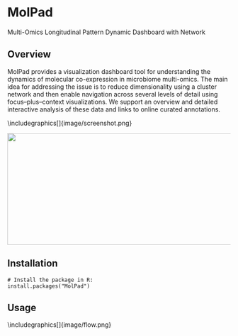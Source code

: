 # MolPad
Multi-Omics Longitudinal Pattern Dynamic Dashboard with Network

## Overview

MolPad provides a visualization dashboard tool for understanding the dynamics of molecular co-expression in microbiome multi-omics. The main idea for addressing the issue is to reduce dimensionality using a cluster network and then enable navigation across several levels of detail using focus–plus–context visualizations. We support an overview and detailed interactive analysis of these data and links to online curated annotations. 

\includegraphics[]{image/screenshot.png}

<img src="https://github.com/KaiyanM/MolPad/tree/main/image/flow.png" width="630" height="252"/></a>  


## Installation

```{r, eval = FALSE}
# Install the package in R:
install.packages("MolPad")
```

## Usage


\includegraphics[]{image/flow.png}
